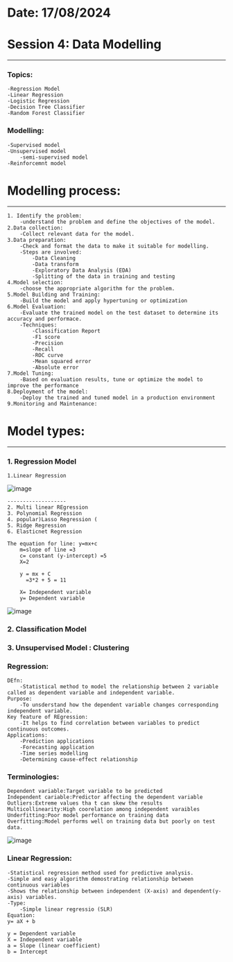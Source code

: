 # Date: 17/08/2024
# Session 4: Data Modelling
-------------------------------------------------
### Topics: 	

	-Regression Model
	-Linear Regression
	-Logistic Regression
	-Decision Tree Classifier
	-Random Forest Classifier
	
### Modelling: 
    -Supervised model
    -Unsupervised model
    	-semi-supervised model
    -Reinforcemnt model

# Modelling process:
--------------------
    1. Identify the problem:
    	-understand the problem and define the objectives of the model.
    2.Data collection:
    	-Collect relevant data for the model.
    3.Data preparation:
    	-Check and format the data to make it suitable for modelling.
    	-Steps are involved:
    		-Data Cleaning
    		-Data transform
    		-Exploratory Data Analysis (EDA)
    		-Splitting of the data in training and testing
    4.Model selection:
    	-choose the appropriate algorithm for the problem.
    5.Model Building and Training:
    	-Build the model and apply hypertuning or optimization
    6.Model Evaluation:
    	-Evaluate the trained model on the test dataset to determine its accuracy and performace.
    	-Techniques:
    		-Classification Report
    		-F1 score
    		-Precision
    		-Recall
    		-ROC curve
    		-Mean squared error
    		-Absolute error
    7.Model Tuning:
    	-Based on evaluation results, tune or optimize the model to improve the performance 
    8.Deployment of the model:
    	-Deploy the trained and tuned model in a production environment
    9.Monitoring and Maintenance:


# Model types:
----------------
### 1. Regression Model
	1.Linear Regression
![image](https://github.com/user-attachments/assets/6df4cd4e-93c5-4a69-9864-882d460ef2fd)

	-------------------
	2. Multi linear REgression 
	3. Polynomial Regression
	4. popular)Lasso Regression (
	5. Ridge Regression
	6. Elasticnet Regression
	
	The equation for line: y=mx+c
		m=slope of line =3
		c= constant (y-intercept) =5
		X=2
		
		y = mx + C
		  =3*2 + 5 = 11
		  
		X= Independent variable
		y= Dependent variable
![image](https://github.com/user-attachments/assets/987bc3a1-e763-41c0-89c9-e9d9a5f581c9)
	
### 2. Classification Model
### 3. Unsupervised Model : Clustering


### Regression: 
    DEfn:
    	-Statistical method to model the relationship between 2 variable called as dependent variable and independent variable.
    Purpose: 
    	-To unsderstand how the dependent variable changes corresponding independent variable.
    Key feature of REgression:
    	-It helps to find correlation between variables to predict continuous outcomes.
    Applications:
    	-Prediction applications
    	-Forecasting application
    	-Time series modelling
    	-Determining cause-effect relationship
	
### Terminologies:
	Dependent variable:Target variable to be predicted
	Independent cariable:Predictor affecting the dependent variable
	Outliers:Extreme values tha t can skew the results
	Multicollinearity:High coorelation among independent varaibles
	Underfitting:Poor model performance on training data
	Overfitting:Model performs well on training data but poorly on test data.
![image](https://github.com/user-attachments/assets/d938b91e-a4fa-450c-9fee-42371f4bb873)

### Linear Regression:
    -Statistical regression method used for predictive analysis.
    -Simple and easy algorithm demostrating relationship between continuous variables 
    -Shows the relationship between independent (X-axis) and dependent(y-axis) variables.
    -Type: 
    	-Simple linear regressio (SLR) 
    Equation: 
    y= aX + b
    
    y = Dependent variable
    X = Independent variable
    a = Slope (linear coefficient)
    b = Intercept

	
